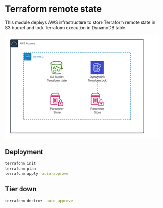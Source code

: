 <!-- BEGIN_TF_DOCS -->

# Terraform remote state

This module deploys AWS infrastructure to store Terraform remote state in S3 bucket and lock Terraform execution in DynamoDB table.

![Terraform remote state](img/Remote-state.png)

## Deployment

```sh
terraform init
terraform plan
terraform apply -auto-approve
```

## Tier down

```sh
terraform destroy -auto-approve
```


<!-- END_TF_DOCS -->